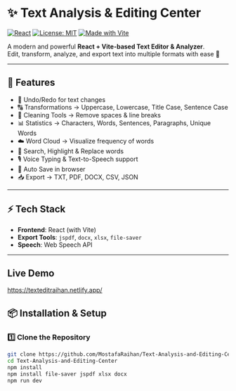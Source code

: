 # ✨ Text Analysis & Editing Center

[![React](https://img.shields.io/badge/React-18-blue?logo=react)](https://react.dev/)
[![License: MIT](https://img.shields.io/badge/License-MIT-green.svg)](LICENSE)
[![Made with Vite](https://img.shields.io/badge/Vite-Frontend%20Bundler-purple?logo=vite)](https://vitejs.dev/)

A modern and powerful **React + Vite-based Text Editor & Analyzer**.  
Edit, transform, analyze, and export text into multiple formats with ease 🚀

---

## 🚀 Features

- 🔄 Undo/Redo for text changes  
- 🔠 Transformations → Uppercase, Lowercase, Title Case, Sentence Case  
- 🧹 Cleaning Tools → Remove spaces & line breaks  
- 📊 Statistics → Characters, Words, Sentences, Paragraphs, Unique Words  
- ☁️ Word Cloud → Visualize frequency of words  
- 🎨 Search, Highlight & Replace words  
- 🎙️ Voice Typing & Text-to-Speech support  
- 💾 Auto Save in browser  
- 📥 Export → TXT, PDF, DOCX, CSV, JSON  

---

## ⚡ Tech Stack

- **Frontend**: React (with Vite)  
- **Export Tools**: `jspdf`, `docx`, `xlsx`, `file-saver`  
- **Speech**: Web Speech API  

---

## Live Demo

https://texteditraihan.netlify.app/

## 📦 Installation & Setup

### 1️⃣ Clone the Repository

```bash
git clone https://github.com/MostafaRaihan/Text-Analysis-and-Editing-Center.git
cd Text-Analysis-and-Editing-Center
npm install
npm install file-saver jspdf xlsx docx
npm run dev
